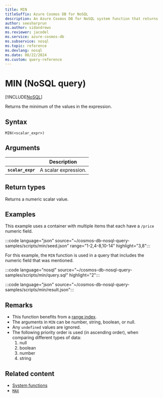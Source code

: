 ```yaml
---
title: MIN
titleSuffix: Azure Cosmos DB for NoSQL
description: An Azure Cosmos DB for NoSQL system function that returns the minimum value.
author: seesharprun
ms.author: sidandrews
ms.reviewer: jacodel
ms.service: azure-cosmos-db
ms.subservice: nosql
ms.topic: reference
ms.devlang: nosql
ms.date: 08/22/2024
ms.custom: query-reference
---
```


# MIN (NoSQL query)

[!INCLUDE[NoSQL](../../includes/appliesto-nosql.md)]

Returns the minimum of the values in the expression.
  
## Syntax
  
```nosql
MIN(<scalar_expr>)  
```  
  
## Arguments

| | Description |
| --- | --- |
| **`scalar_expr`** | A scalar expression. |
  
## Return types
  
Returns a numeric scalar value. 
  
## Examples

This example uses a container with multiple items that each have a `/price` numeric field.
  
:::code language="json" source="~/cosmos-db-nosql-query-samples/scripts/min/seed.json" range="1-2,4-8,10-14" highlight="3,8":::

For this example, the `MIN` function is used in a query that includes the numeric field that was mentioned.

:::code language="nosql" source="~/cosmos-db-nosql-query-samples/scripts/min/query.sql" highlight="2":::

:::code language="json" source="~/cosmos-db-nosql-query-samples/scripts/min/result.json":::

## Remarks

- This function benefits from a [range index](../../index-policy.md#includeexclude-strategy). 
- The arguments in `MIN` can be number, string, boolean, or null.
- Any `undefined` values are ignored.
- The following priority order is used (in ascending order), when comparing different types of data:
   1. null
   1. boolean
   1. number
   1. string

## Related content

- [System functions](system-functions.yml)
- [`MAX`](max.md)
